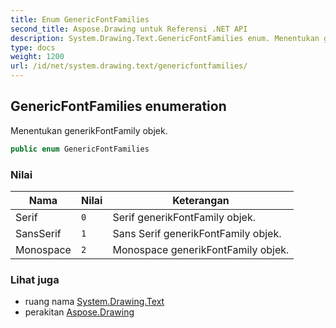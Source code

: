 ```yaml
---
title: Enum GenericFontFamilies
second_title: Aspose.Drawing untuk Referensi .NET API
description: System.Drawing.Text.GenericFontFamilies enum. Menentukan generikFontFamily objek.
type: docs
weight: 1200
url: /id/net/system.drawing.text/genericfontfamilies/
---
```

## GenericFontFamilies enumeration

Menentukan generikFontFamily objek.

```csharp
public enum GenericFontFamilies
```

### Nilai

| Nama | Nilai | Keterangan |
| --- | --- | --- |
| Serif | `0` | Serif generikFontFamily objek. |
| SansSerif | `1` | Sans Serif generikFontFamily objek. |
| Monospace | `2` | Monospace generikFontFamily objek. |

### Lihat juga

* ruang nama [System.Drawing.Text](../../system.drawing.text/)
* perakitan [Aspose.Drawing](../../)


